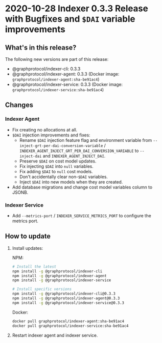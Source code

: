 # 2020-10-28 Indexer 0.3.3 Release with Bugfixes and `$DAI` variable improvements

## What's in this release?

The following new versions are part of this release:

- @graphprotocol/indexer-cli: 0.3.3
- @graphprotocol/indexer-agent: 0.3.3 (Docker image: `graphprotocol/indexer-agent:sha-be91ac4`)
- @graphprotocol/indexer-service: 0.3.3 (Docker image: `graphprotocol/indexer-service:sha-be91ac4`)

## Changes

### Indexer Agent

- Fix creating no allocations at all.
- `$DAI` injection improvements and fixes:
  - Rename `$DAI` injection feature flag and environment variable from
    `--inject-grt-per-dai-conversion-variable` /
    `INDEXER_AGENT_INJECT_GRT_PER_DAI_CONVERSION_VARIABLE` to `--inject-dai`
    and `INDEXER_AGENT_INJECT_DAI`.
  - Preserve `$DAI` on cost model updates.
  - Fix injecting `$DAI` into `null` variables.
  - Fix adding `$DAI` to `null` cost models.
  - Don't accidentally clear non-`$DAI` variables.
  - Inject `$DAI` into new models when they are created.
- Add database migrations and change cost model variables column to JSONB.

### Indexer Service

- Add `--metrics-port` / `INDEXER_SERVICE_METRICS_PORT` to configure the metrics port.

## How to update

1. Install updates:

   NPM:

   ```sh
   # Install the latest
   npm install -g @graphprotocol/indexer-cli
   npm install -g @graphprotocol/indexer-agent
   npm install -g @graphprotocol/indexer-service

   # Install specific versions
   npm install -g @graphprotocol/indexer-cli@0.3.3
   npm install -g @graphprotocol/indexer-agent@0.3.3
   npm install -g @graphprotocol/indexer-service@0.3.3
   ```

   Docker:

   ```sh
   docker pull graphprotocol/indexer-agent:sha-be91ac4
   docker pull graphprotocol/indexer-service:sha-be91ac4
   ```

2. Restart indexer agent and indexer service.
